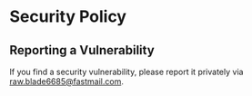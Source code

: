 # Security Policy

## Reporting a Vulnerability

If you find a security vulnerability, please report it privately via [raw.blade6685@fastmail.com](mailto:raw.blade6685@fastmail.com).
